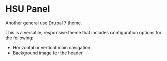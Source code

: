 HSU Panel
========

Another general use Drupal 7 theme.

This is a versatile, responsive theme that includes configuration options for the following:

* Horizontal or vertical main navigation
* Background image for the header
